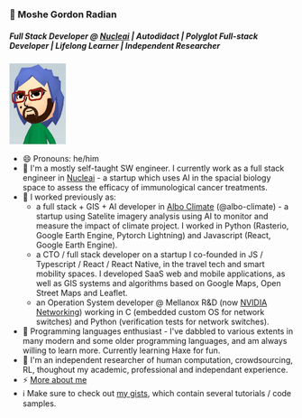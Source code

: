 ### 🦔 Moshe Gordon Radian
##### Full Stack Developer @ [Nucleai](https://nucleai.ai/) | Autodidact | Polyglot Full-stack Developer | Lifelong Learner | Independent Researcher
<img src="https://github.com/VehpuS/VehpuS/raw/master/mii%20me%202.jpg" width=100/>

- 😄 Pronouns: he/him
- 🔭 I'm a mostly self-taught SW engineer. I currently work as a full stack engineer in [Nucleai](https://nucleai.ai/) - a startup which uses AI in the spacial biology space to assess the efficacy of immunological cancer treatments.
- 📜 I worked previously as:
  - a full stack + GIS + AI developer in [Albo Climate](https://www.albosys.com/) (@albo-climate) - a startup using Satelite imagery analysis using AI to monitor and measure the impact of climate project. I worked in Python (Rasterio, Google Earth Engine, Pytorch Lightning) and Javascript (React, Google Earth Engine).
  - a CTO / full stack developer on a startup I co-founded in JS / Typescript / React / React Native, in the travel tech and smart mobility spaces. I developed SaaS web and mobile applications, as well as GIS systems and algorithms based on Google Maps, Open Street Maps and Leaflet.
  - an Operation System developer @ Mellanox R&D (now [NVIDIA Networking](https://www.nvidia.com/en-us/networking/)) working in C (embedded custom OS for network switches) and Python (verification tests for network switches).
- 🌱 Programming languages enthusiast - I've dabbled to various extents in many modern and some older programming languages, and am always willing to learn more. Currently learning Haxe for fun.
- 💬 I'm an independent researcher of human computation, crowdsourcing, RL, thoughout my academic, professional and independant experience.
- ⚡ [More about me](https://about.me/vehpus)
- :information_source: Make sure to check out [my gists](https://gist.github.com/VehpuS), which contain several tutorials / code samples.

<!--
**VehpuS/VehpuS** is a ✨ _special_ ✨ repository because its `README.md` (this file) appears on your GitHub profile.

Here are some ideas to get you started:
👋

- 🔭 I’m currently working on ...
- 🌱 I’m currently learning ...
- 👯 I’m looking to collaborate on ...
- 🤔 I’m looking for help with ...
- 💬 Ask me about ...
- 📫 How to reach me: ...
- 😄 Pronouns: ...
- ⚡ Fun fact: ...
-->
